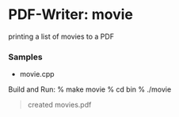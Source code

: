 PDF-Writer: movie
===============

printing a list of movies to a PDF  

### Samples 
- movie.cpp

Build and Run:
% make movie
% cd bin
% ./movie
> created movies.pdf
